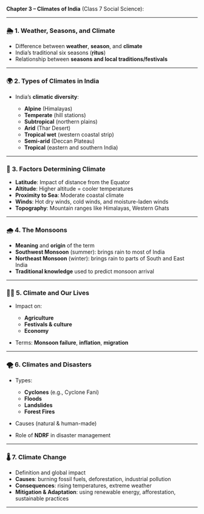 **Chapter 3 – Climates of India** (Class 7 Social Science):

---

### 🌦️ **1. Weather, Seasons, and Climate**

* Difference between **weather**, **season**, and **climate**
* India’s traditional six seasons (**ṛitus**)
* Relationship between **seasons and local traditions/festivals**

---

### 🌍 **2. Types of Climates in India**

* India’s **climatic diversity**:

  * **Alpine** (Himalayas)
  * **Temperate** (hill stations)
  * **Subtropical** (northern plains)
  * **Arid** (Thar Desert)
  * **Tropical wet** (western coastal strip)
  * **Semi-arid** (Deccan Plateau)
  * **Tropical** (eastern and southern India)

---

### 🧭 **3. Factors Determining Climate**

* **Latitude**: Impact of distance from the Equator
* **Altitude**: Higher altitude = cooler temperatures
* **Proximity to Sea**: Moderate coastal climate
* **Winds**: Hot dry winds, cold winds, and moisture-laden winds
* **Topography**: Mountain ranges like Himalayas, Western Ghats

---

### 🌧️ **4. The Monsoons**

* **Meaning** and **origin** of the term
* **Southwest Monsoon** (summer): brings rain to most of India
* **Northeast Monsoon** (winter): brings rain to parts of South and East India
* **Traditional knowledge** used to predict monsoon arrival

---

### 👩‍🌾 **5. Climate and Our Lives**

* Impact on:

  * **Agriculture**
  * **Festivals & culture**
  * **Economy**
* Terms: **Monsoon failure**, **inflation**, **migration**

---

### 🌪️ **6. Climates and Disasters**

* Types:

  * **Cyclones** (e.g., Cyclone Fani)
  * **Floods**
  * **Landslides**
  * **Forest Fires**
* Causes (natural & human-made)
* Role of **NDRF** in disaster management

---

### 🌡️ **7. Climate Change**

* Definition and global impact
* **Causes**: burning fossil fuels, deforestation, industrial pollution
* **Consequences**: rising temperatures, extreme weather
* **Mitigation & Adaptation**: using renewable energy, afforestation, sustainable practices

---
